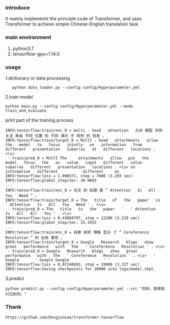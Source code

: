 ### introduce

It mainly implements the principle code of Transformer, and uses Transformer to achieve simple Chinese-English translation task.
### main environment

1. python3.7
2. tensorflow-gpu=1.14.0


### usage

1.dictionary or data processing

       python data_loader.py --config config/Hyperparameter.yml
    
2.train model

    python main.py --config config/Hyperparameter.yml --mode train_and_evaluate
      
print part of the training process
            
    INFO:tensorflow:train/enc_0 = multi - head   attention   允许 模型 共同 关注 来自 不同 位置 的 不同 演示 子 阵列 的 信息 。
    INFO:tensorflow:train/target_0 = MultI - head   attachments   allow   the   model   to   focus   jointly   on   information   from   different   presentation   subarras   at   different   locations . <\s>
     - train/pred_0 = MultI The     attachments   allow   put   the   model   focus   the   on   value   input   different   value   subarras   different   presentation   locations . <\s> on   information   different           different     on
    INFO:tensorflow:loss = 1.090371, step = 7600 (3.203 sec)
    INFO:tensorflow:global_step/sec: 30.9693
    ...
    INFO:tensorflow:train/enc_0 = 论文 的 标题 是 “ Attention   Is   All   You   Need ” 。
    INFO:tensorflow:train/target_0 = The   title   of   the   paper   is   ' Attention   Is   All   You   Need ' . <\s>
     - train/pred_0 = The   title   is   the   paper   '   ' Attention   Is   All   All   You ' . <\s>     .                                              
    INFO:tensorflow:loss = 0.43084797, step = 12200 (3.229 sec)
    INFO:tensorflow:global_step/sec: 31.1915
    ...
    INFO:tensorflow:train/enc_0 = 谷歌 研究 博客 显示 了 “ Coreference   Resolution ” 的 出色 表现 。
    INFO:tensorflow:train/target_0 = Google   Research   blogs   show   great   performance   with   the   ' Coreference   Resolution ' . <\s>
     - train/pred_0 = Google   Research   blogs   show   great   performance   with   the   ' Coreference   Resolution ' . <\s>   '                 Google       ' Google Google               ' '    
    INFO:tensorflow:loss = 0.07248693, step = 19900 (3.227 sec)
    INFO:tensorflow:Saving checkpoints for 20000 into logs/model.ckpt.
    
        
3.predict

    python predict.py --config config/Hyperparameter.yml --src "你好。我很高兴见到你。"

### Thank

    https://github.com/DongjunLee/transformer-tensorflow